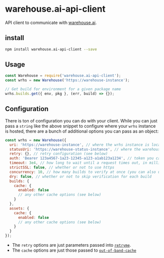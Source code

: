 # warehouse.ai-api-client
API client to communicate with [warehouse.ai][warehouse.ai].

## install

```bash
npm install warehouse.ai-api-client --save
```

## Usage

```js
const Warehouse = require('warehouse.ai-api-client');
const wrhs = new Warehouse('https://warehouse-instance');

// Get build for environment for a given package name
wrhs.builds.get({ env, pkg }, (err, build) => {});
```

## Configuration

There is ton of configuration you can do with your client. While you can just
pass a `string` like the above snippet to configure where your `wrhs` instance is hosted,
there are a bunch of additional options you can pass as an object:

```js
const wrhs = new Warehouse({
  uri: 'https://warehouse-instance', // where the wrhs instance is located
  statusUri: 'https://warehouse-status-instance', // where the warehouse.ai-status-api instance is located
  retry: {}, // retry configuration (see below)
  auth: 'Bearer 123a4567-1a23-12345-a123-a1ab123a1234', // token you can use to authenticate your request
  timeout: 3e4, // how long to wait until a request times out, in milliseconds
  strictSSL: false, // whether or not to use https
  concurrency: 10, // how many builds to verify at once (you can also use conc as shorthand)
  dry: false, // whether or not to skip verification for each build
  builds: {
    cache: {
      enabled: false
      // any other cache options (see below)
    }
  },
  assets: {
    cache: {
      enabled: false
      // any other cache options (see below)
    }
  }
});
```

- The `retry` options are just parameters passed into [`retryme`].
- The `cache` options are just those passed to [`out-of-band-cache`]

[warehouse.ai]: https://github.com/godaddy/warehouse.ai
[`retryme`]: https://github.com/jcrugzz/retryme#usage
[`out-of-band-cache`]: https://github.com/godaddy/out-of-band-cache#usage
